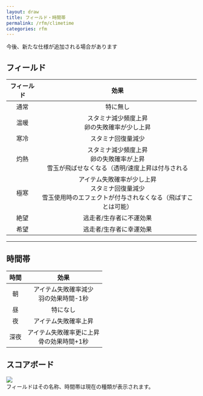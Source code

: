 ```yaml
---
layout: draw
title: フィールド・時間帯
permalink: /rfm/climetime
categories: rfm
---
```

<p class="alert alert-info">今後、新たな仕様が追加される場合があります</p>

## フィールド

| フィールド | 効果 |
| :-----------: |:-------------:|
| 通常 | 特に無し |
| 温暖 | スタミナ減少頻度上昇<br>卵の失敗確率が少し上昇 |
| 寒冷 | スタミナ回復量減少 |  
| 灼熱 | スタミナ減少頻度上昇<br>卵の失敗確率が上昇<br>雪玉が飛ばせなくなる（透明/速度上昇は付与される |
| 極寒 | アイテム失敗確率が少し上昇<br>スタミナ回復量減少<br>雪玉使用時のエフェクトが付与されなくなる（飛ばすことは可能） |
| 絶望 | 逃走者/生存者に不運効果 |
| 希望 | 逃走者/生存者に幸運効果 |
  
----------------------------------------


## 時間帯 

| 時間 | 効果 |
| :-----------: |:---------------:|
| 朝 | アイテム失敗確率減少<br>羽の効果時間-1秒 |
| 昼 | 特になし |
| 夜 | アイテム失敗確率上昇 |
| 深夜 | アイテム失敗確率更に上昇<br>骨の効果時間+1秒 |


## スコアボード  
<img src="http://web.njj12.net/public/images/cltim.png"><br>
フィールドはその名称、時間帯は現在の種類が表示されます。
 
